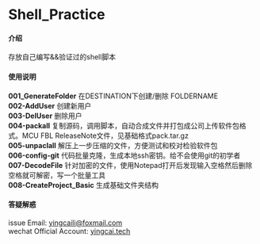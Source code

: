 # Shell_Practice

#### 介绍
存放自己编写&&验证过的shell脚本



#### 使用说明

**001_GenerateFolder** 在DESTINATION下创建/删除 FOLDERNAME  
**002-AddUser** 创建新用户  
**003-DelUser** 删除用户  
**004-packall** 复制源码，调用脚本，自动合成文件并打包成公司上传软件包格式。MCU FBL ReleaseNote文件，见基础格式pack.tar.gz  
**005-unpaclall** 解压上一步压缩的文件，方便测试和校对检验软件包  
**006-config-git** 代码批量克隆，生成本地ssh密钥。给不会使用git的初学者  
**007-DecodeFile** 针对加密的文件，使用Notepad打开后发现输入空格然后删除空格就可解密，写一个批量工具  
**008-CreateProject_Basic** 生成基础文件夹结构
#### 答疑解惑

issue 
Email: yingcaili@foxmail.com  
wechat  Official Account: [yingcai.tech](https://www.yingcai.tech)


